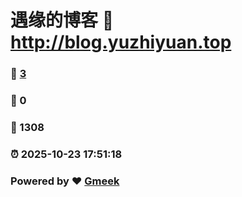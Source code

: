# 遇缘的博客 :link: http://blog.yuzhiyuan.top 
### :page_facing_up: [3](http://blog.yuzhiyuan.top/tag.html) 
### :speech_balloon: 0 
### :hibiscus: 1308 
### :alarm_clock: 2025-10-23 17:51:18 
### Powered by :heart: [Gmeek](https://github.com/Meekdai/Gmeek)
